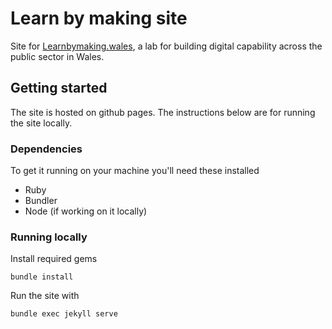 # Learn by making site

Site for [Learnbymaking.wales](https://learnbymaking.wales/), a lab for building digital capability across the public sector in Wales.

## Getting started

The site is hosted on github pages. The instructions below are for running the site locally.

### Dependencies

To get it running on your machine you'll need these installed

* Ruby
* Bundler
* Node (if working on it locally)

### Running locally

Install required gems
```
bundle install
```

Run the site with
```
bundle exec jekyll serve
```
